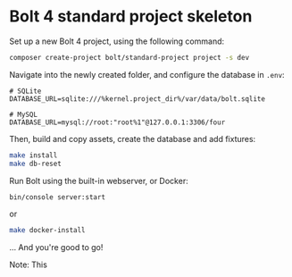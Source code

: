 Bolt 4 standard project skeleton
================================

Set up a new Bolt 4 project, using the following command:

```bash
composer create-project bolt/standard-project project -s dev
```

Navigate into the newly created folder, and configure the database in `.env`:

```dotenv
# SQLite
DATABASE_URL=sqlite:///%kernel.project_dir%/var/data/bolt.sqlite

# MySQL
DATABASE_URL=mysql://root:"root%1"@127.0.0.1:3306/four
```

Then, build and copy assets, create the database and add fixtures: 

```bash
make install
make db-reset
```

Run Bolt using the built-in webserver, or Docker: 

```bash
bin/console server:start
```

or 

```bash
make docker-install
```

… And you're good to go! 

Note: This 